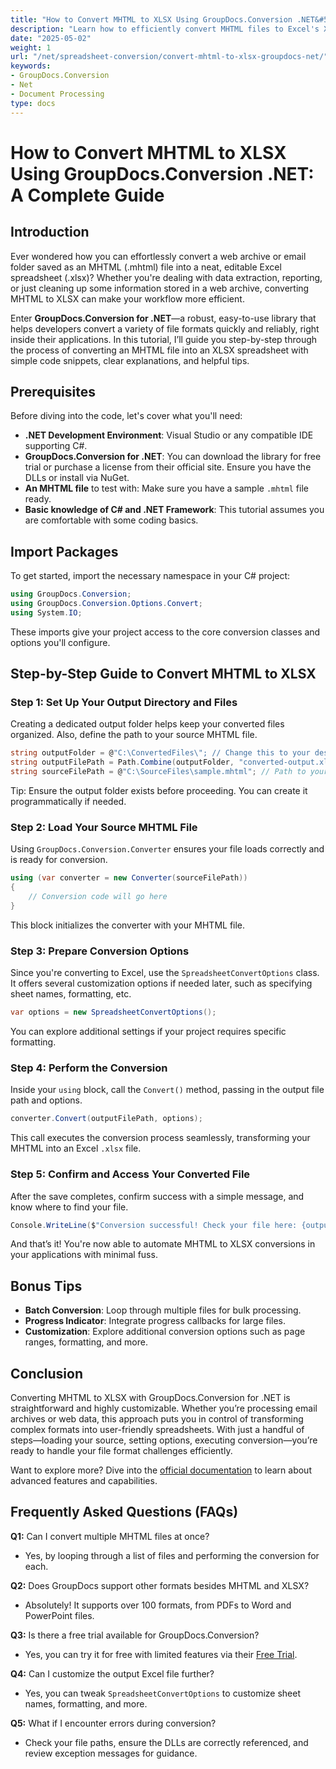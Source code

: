 ```yaml
---
title: "How to Convert MHTML to XLSX Using GroupDocs.Conversion .NET&#58; A Complete Guide"
description: "Learn how to efficiently convert MHTML files to Excel's XLSX format using GroupDocs.Conversion .NET. Follow this comprehensive guide for step-by-step instructions and best practices."
date: "2025-05-02"
weight: 1
url: "/net/spreadsheet-conversion/convert-mhtml-to-xlsx-groupdocs-net/"
keywords:
- GroupDocs.Conversion
- Net
- Document Processing
type: docs
---
```

# How to Convert MHTML to XLSX Using GroupDocs.Conversion .NET: A Complete Guide

## Introduction

Ever wondered how you can effortlessly convert a web archive or email folder saved as an MHTML (.mhtml) file into a neat, editable Excel spreadsheet (.xlsx)? Whether you're dealing with data extraction, reporting, or just cleaning up some information stored in a web archive, converting MHTML to XLSX can make your workflow more efficient.

Enter **GroupDocs.Conversion for .NET**—a robust, easy-to-use library that helps developers convert a variety of file formats quickly and reliably, right inside their applications. In this tutorial, I’ll guide you step-by-step through the process of converting an MHTML file into an XLSX spreadsheet with simple code snippets, clear explanations, and helpful tips.


## Prerequisites

Before diving into the code, let's cover what you'll need:

- **.NET Development Environment**: Visual Studio or any compatible IDE supporting C#.
- **GroupDocs.Conversion for .NET**: You can download the library for free trial or purchase a license from their official site. Ensure you have the DLLs or install via NuGet.
- **An MHTML file** to test with: Make sure you have a sample `.mhtml` file ready.
- **Basic knowledge of C# and .NET Framework**: This tutorial assumes you are comfortable with some coding basics.


## Import Packages

To get started, import the necessary namespace in your C# project:

```csharp
using GroupDocs.Conversion;
using GroupDocs.Conversion.Options.Convert;
using System.IO;
```

These imports give your project access to the core conversion classes and options you'll configure.


## Step-by-Step Guide to Convert MHTML to XLSX

### Step 1: Set Up Your Output Directory and Files

Creating a dedicated output folder helps keep your converted files organized. Also, define the path to your source MHTML file.

```csharp
string outputFolder = @"C:\ConvertedFiles\"; // Change this to your desired output path
string outputFilePath = Path.Combine(outputFolder, "converted-output.xlsx");
string sourceFilePath = @"C:\SourceFiles\sample.mhtml"; // Path to your source MHTML file
```

Tip: Ensure the output folder exists before proceeding. You can create it programmatically if needed.


### Step 2: Load Your Source MHTML File

Using `GroupDocs.Conversion.Converter` ensures your file loads correctly and is ready for conversion.

```csharp
using (var converter = new Converter(sourceFilePath))
{
    // Conversion code will go here
}
```

This block initializes the converter with your MHTML file.


### Step 3: Prepare Conversion Options

Since you're converting to Excel, use the `SpreadsheetConvertOptions` class. It offers several customization options if needed later, such as specifying sheet names, formatting, etc.

```csharp
var options = new SpreadsheetConvertOptions();
```

You can explore additional settings if your project requires specific formatting.


### Step 4: Perform the Conversion

Inside your `using` block, call the `Convert()` method, passing in the output file path and options.

```csharp
converter.Convert(outputFilePath, options);
```

This call executes the conversion process seamlessly, transforming your MHTML into an Excel `.xlsx` file.


### Step 5: Confirm and Access Your Converted File

After the save completes, confirm success with a simple message, and know where to find your file.

```csharp
Console.WriteLine($"Conversion successful! Check your file here: {outputFilePath}");
```

And that’s it! You're now able to automate MHTML to XLSX conversions in your applications with minimal fuss.


## Bonus Tips

- **Batch Conversion**: Loop through multiple files for bulk processing.
- **Progress Indicator**: Integrate progress callbacks for large files.
- **Customization**: Explore additional conversion options such as page ranges, formatting, and more.


## Conclusion

Converting MHTML to XLSX with GroupDocs.Conversion for .NET is straightforward and highly customizable. Whether you’re processing email archives or web data, this approach puts you in control of transforming complex formats into user-friendly spreadsheets. With just a handful of steps—loading your source, setting options, executing conversion—you’re ready to handle your file format challenges efficiently.

Want to explore more? Dive into the [official documentation](https://docs.groupdocs.com/conversion/net/) to learn about advanced features and capabilities.


## Frequently Asked Questions (FAQs)

**Q1:** Can I convert multiple MHTML files at once?  

- Yes, by looping through a list of files and performing the conversion for each.

**Q2:** Does GroupDocs support other formats besides MHTML and XLSX?  

- Absolutely! It supports over 100 formats, from PDFs to Word and PowerPoint files.

**Q3:** Is there a free trial available for GroupDocs.Conversion?  

- Yes, you can try it for free with limited features via their [Free Trial](https://releases.groupdocs.com/conversion/net/).

**Q4:** Can I customize the output Excel file further?  

- Yes, you can tweak `SpreadsheetConvertOptions` to customize sheet names, formatting, and more.

**Q5:** What if I encounter errors during conversion?  

- Check your file paths, ensure the DLLs are correctly referenced, and review exception messages for guidance.